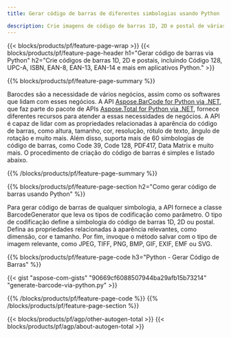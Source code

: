 ```yaml
---
title: Gerar código de barras de diferentes simbologias usando Python 

description: Crie imagens de código de barras 1D, 2D e postal de várias simbologias, incluindo 128 e QR em Python usando código de poucas linhas 
---
```


{{< blocks/products/pf/feature-page-wrap >}}
{{< blocks/products/pf/feature-page-header h1="Gerar código de barras via Python" h2="Crie códigos de barras 1D, 2D e postais, incluindo Código 128, UPC-A, ISBN, EAN-8, EAN-13, EAN-14 e mais em aplicativos Python." >}}

{{% blocks/products/pf/feature-page-summary %}}

Barocdes são a necessidade de vários negócios, assim como os softwares que lidam com esses negócios. A API [Aspose.BarCode for Python via .NET](https://products.aspose.com/barcode/python-net/), que faz parte do pacote de APIs [Aspose.Total for Python via .NET](https://products.aspose.com/total/python-net/), fornece diferentes recursos para atender a essas necessidades de negócios. A API é capaz de lidar com as propriedades relacionadas à aparência do código de barras, como altura, tamanho, cor, resolução, rótulo de texto, ângulo de rotação e muito mais. Além disso, suporta mais de 60 simbologias de código de barras, como Code 39, Code 128, PDF417, Data Matrix e muito mais. O procedimento de criação do código de barras é simples e listado abaixo.

{{% /blocks/products/pf/feature-page-summary  %}}

{{% blocks/products/pf/feature-page-section  h2="Como gerar código de barras usando Python" %}}

Para gerar código de barras de qualquer simbologia, a API fornece a classe BarcodeGenerator que leva os tipos de codificação como parâmetro. O tipo de codificação define a simbologia do código de barras 1D, 2D ou postal. Defina as propriedades relacionadas à aparência relevantes, como dimensão, cor e tamanho. Por fim, invoque o método salvar com o tipo de imagem relevante, como JPEG, TIFF, PNG, BMP, GIF, EXIF, EMF ou SVG.

{{% blocks/products/pf/feature-page-code h3="Python - Gerar Código de Barras" %}}

{{< gist "aspose-com-gists" "90669cf6088507944ba29afb15b73214" "generate-barcode-via-python.py" >}}

{{% /blocks/products/pf/feature-page-code  %}}
{{% /blocks/products/pf/feature-page-section %}}

{{< blocks/products/pf/agp/other-autogen-total >}}
{{< blocks/products/pf/agp/about-autogen-total >}}